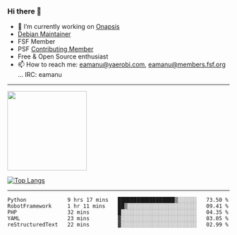 ### Hi there 👋


- 🔭 I’m currently working on [Onapsis](http://onapsis.com)
- [Debian Maintainer](https://qa.debian.org/developer.php?login=eamanu%40yaerobi.com)
- FSF Member
- PSF [Contributing Member](https://www.python.org/psf/membership/#what-membership-classes-are-there)
- Free & Open Source enthusiast 
- 📫 How to reach me: eamanu@yaerobi.com, eamanu@members.fsf.org ... IRC: eamanu

---

<img height="180em" src="https://github-readme-stats.vercel.app/api?theme=dark&username=eamanu&show_icons=true&hide_border=true&&count_private=true&include_all_commits=true" />

[![Top Langs](https://github-readme-stats.vercel.app/api/top-langs/?theme=dark&username=eamanu&layout=compact)](https://github.com/anuraghazra/github-readme-stats)

---

<!--START_SECTION:waka-->
```text
Python             9 hrs 17 mins   ██████████████████▒░░░░░░   73.50 % 
RobotFramework     1 hr 11 mins    ██▒░░░░░░░░░░░░░░░░░░░░░░   09.41 % 
PHP                32 mins         █░░░░░░░░░░░░░░░░░░░░░░░░   04.35 % 
YAML               23 mins         ▓░░░░░░░░░░░░░░░░░░░░░░░░   03.05 % 
reStructuredText   22 mins         ▓░░░░░░░░░░░░░░░░░░░░░░░░   02.99 % 
```
<!--END_SECTION:waka-->
